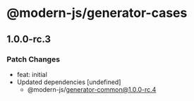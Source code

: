 # @modern-js/generator-cases

## 1.0.0-rc.3
### Patch Changes

- feat: initial
- Updated dependencies [undefined]
  - @modern-js/generator-common@1.0.0-rc.4
